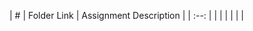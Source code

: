 |  #   | Folder Link | Assignment Description |
| :--: |             |                        |
|      |             |                        |
